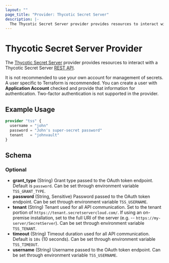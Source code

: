 ```yaml
---
layout: ""
page_title: "Provider: Thycotic Secret Server"
description: |-
  The Thycotic Secret Server provider provides resources to interact with a Thycotic Secret Server REST API.
---
```


# Thycotic Secret Server Provider

The [Thycotic Secret Server](https://thycotic.com/products/secret-server/) provider provides resources to interact with a Thycotic Secret Server [REST API](https://updates.thycotic.net/secretserver/restapiguide/).

It is not recommended to use your own account for management of secrets. A user specific to
Terraform is recommended. You can create a user with **Application Account** checked and
provide that information for authentication. Two-factor authentication is not supported in the provider.

## Example Usage

```terraform
provider "tss" {
  username = "john"
  password = "John's super-secret password"
  tenant   = "johnvault"
}
```

<!-- schema generated by tfplugindocs -->
## Schema

### Optional

- **grant_type** (String) Grant type passed to the OAuth token endpoint. Default is `password`. Can be set through environment variable `TSS_GRANT_TYPE`.
- **password** (String, Sensitive) Password passed to the OAuth token endpoint. Can be set through environment variable `TSS_USERNAME`.
- **tenant** (String) Tenant used for all API communication. Set to the tenant portion of `https://tenant.secretservercloud.com/`. If using an on-premise installation, set to the full URI of the server (e.g. -- `https://my-server/SecretServer`). Can be set through environment variable `TSS_TENANT`.
- **timeout** (String) Timeout duration used for all API communication. Default is `10s` (10 seconds). Can be set through environment variable `TSS_TIMEOUT`.
- **username** (String) Username passed to the OAuth token endpoint. Can be set through environment variable `TSS_USERNAME`.
